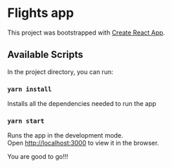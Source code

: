 # Flights app

This project was bootstrapped with [Create React App](https://github.com/facebook/create-react-app).

## Available Scripts

In the project directory, you can run:

### `yarn install`
Installs all the dependencies needed to run the app

### `yarn start`

Runs the app in the development mode.\
Open [http://localhost:3000](http://localhost:3000) to view it in the browser.

You are good to go!!!
